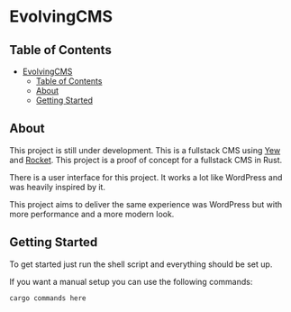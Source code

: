 # EvolvingCMS

## Table of Contents

- [EvolvingCMS](#evolvingcms)
  - [Table of Contents](#table-of-contents)
  - [About <a name = "about"></a>](#about-)
  - [Getting Started <a name = "getting_started"></a>](#getting-started-)

## About <a name = "about"></a>

This project is still under development. 
This is a fullstack CMS using [Yew](https://yew.rs/) and [Rocket](https://rocket.rs).
This project is a proof of concept for a fullstack CMS in Rust.

There is a user interface for this project.
It works a lot like WordPress and was heavily inspired by it.

This project aims to deliver the same experience was WordPress but with more performance
and a more modern look.


## Getting Started <a name = "getting_started"></a>

To get started just run the shell script and everything should be set up. 

If you want a manual setup you can use the following commands:

```
cargo commands here
```
